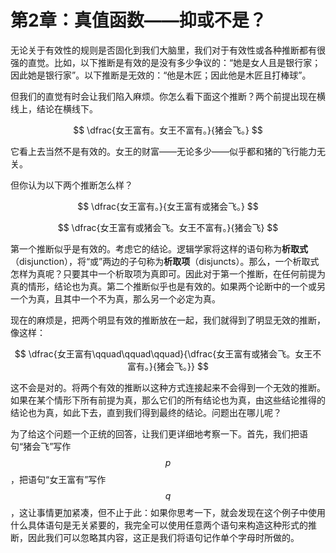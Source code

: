 # 第2章：真值函数——抑或不是？

无论关于有效性的规则是否固化到我们大脑里，我们对于有效性或各种推断都有很强的直觉。比如，以下推断是有效的是没有多少争议的：“她是女人且是银行家；因此她是银行家”。以下推断是无效的：“他是木匠；因此他是木匠且打棒球”。

但我们的直觉有时会让我们陷入麻烦。你怎么看下面这个推断？两个前提出现在横线上，结论在横线下。


$$
\dfrac{女王富有。女王不富有。}{猪会飞。}
$$


它看上去当然不是有效的。女王的财富——无论多少——似乎都和猪的飞行能力无关。

但你认为以下两个推断怎么样？


$$
\dfrac{女王富有。}{女王富有或猪会飞。}
$$



$$
\dfrac{女王富有或猪会飞。女王不富有。}{猪会飞}
$$


第一个推断似乎是有效的。考虑它的结论。逻辑学家将这样的语句称为**析取式**（disjunction），将“或”两边的子句称为**析取项**（disjuncts）。那么，一个析取式怎样为真呢？只要其中一个析取项为真即可。因此对于第一个推断，在任何前提为真的情形，结论也为真。第二个推断似乎也是有效的。如果两个论断中的一个或另一个为真，且其中一个不为真，那么另一个必定为真。

现在的麻烦是，把两个明显有效的推断放在一起，我们就得到了明显无效的推断，像这样：


$$
\dfrac{女王富有\qquad\qquad\qquad}{\dfrac{女王富有或猪会飞。女王不富有。}{猪会飞。}}
$$


这不会是对的。将两个有效的推断以这种方式连接起来不会得到一个无效的推断。如果在某个情形下所有前提为真，那么它们的所有结论也为真，由这些结论推得的结论也为真，如此下去，直到我们得到最终的结论。问题出在哪儿呢？

为了给这个问题一个正统的回答，让我们更详细地考察一下。首先，我们把语句“猪会飞”写作 $$p$$，把语句“女王富有”写作 $$q$$，这让事情更加紧凑，但不止于此：如果你思考一下，就会发现在这个例子中使用什么具体语句是无关紧要的，我完全可以使用任意两个语句来构造这种形式的推断，因此我们可以忽略其内容，这正是我们将语句记作单个字母时所做的。

